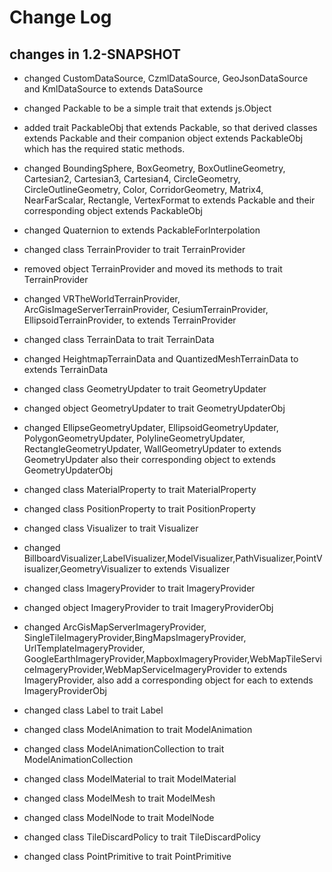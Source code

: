 Change Log
==========

## changes in 1.2-SNAPSHOT

* changed CustomDataSource, CzmlDataSource, GeoJsonDataSource and KmlDataSource to extends DataSource

* changed Packable to be a simple trait that extends js.Object

* added trait PackableObj that extends Packable, so that derived classes extends Packable and
their companion object extends PackableObj which has the required static methods.

* changed BoundingSphere, BoxGeometry, BoxOutlineGeometry, Cartesian2, Cartesian3, Cartesian4, CircleGeometry,
CircleOutlineGeometry, Color, CorridorGeometry, Matrix4, NearFarScalar, Rectangle,
VertexFormat to extends Packable and their corresponding object extends PackableObj

* changed Quaternion to extends PackableForInterpolation

* changed class TerrainProvider to trait TerrainProvider

* removed object TerrainProvider and moved its methods to trait TerrainProvider

* changed VRTheWorldTerrainProvider, ArcGisImageServerTerrainProvider, CesiumTerrainProvider, EllipsoidTerrainProvider,
to extends TerrainProvider

* changed class TerrainData to trait TerrainData

* changed HeightmapTerrainData and QuantizedMeshTerrainData to extends TerrainData

* changed class GeometryUpdater to trait GeometryUpdater

* changed object GeometryUpdater to trait GeometryUpdaterObj

* changed EllipseGeometryUpdater, EllipsoidGeometryUpdater, PolygonGeometryUpdater,
PolylineGeometryUpdater, RectangleGeometryUpdater, WallGeometryUpdater to extends GeometryUpdater
also their corresponding object to extends GeometryUpdaterObj

* changed class MaterialProperty to trait MaterialProperty

* changed class PositionProperty to trait PositionProperty

* changed class Visualizer to trait Visualizer

* changed BillboardVisualizer,LabelVisualizer,ModelVisualizer,PathVisualizer,PointVisualizer,GeometryVisualizer
to extends Visualizer

* changed class ImageryProvider to trait ImageryProvider

* changed object ImageryProvider to trait ImageryProviderObj

* changed ArcGisMapServerImageryProvider, SingleTileImageryProvider,BingMapsImageryProvider, UrlTemplateImageryProvider,
GoogleEarthImageryProvider,MapboxImageryProvider,WebMapTileServiceImageryProvider,WebMapServiceImageryProvider
to extends ImageryProvider, also add a corresponding object for each to extends ImageryProviderObj

* changed class Label to trait Label

* changed class ModelAnimation to trait ModelAnimation

* changed class ModelAnimationCollection to trait ModelAnimationCollection

* changed class ModelMaterial to trait ModelMaterial

* changed class ModelMesh to trait ModelMesh

* changed class ModelNode to trait ModelNode

* changed class TileDiscardPolicy to trait TileDiscardPolicy

* changed class PointPrimitive to trait PointPrimitive


